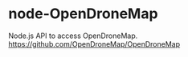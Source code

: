 # node-OpenDroneMap
Node.js API to access OpenDroneMap. https://github.com/OpenDroneMap/OpenDroneMap
